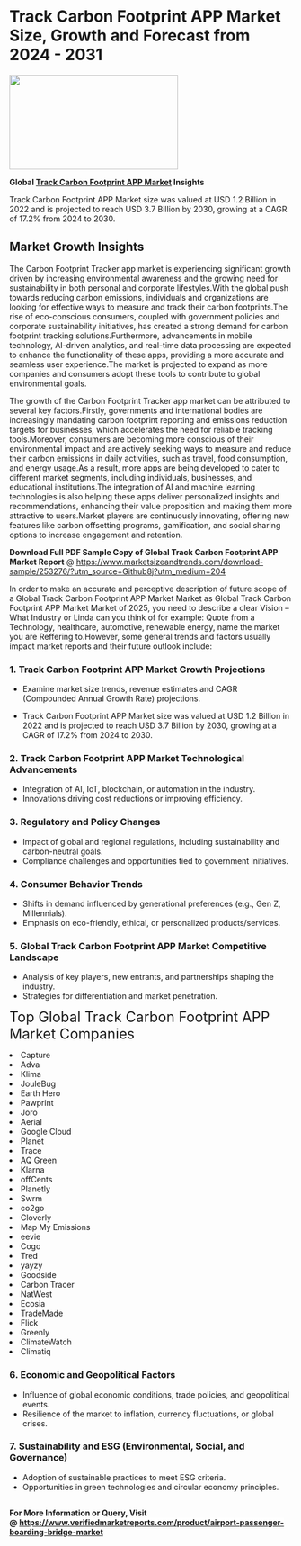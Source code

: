 <H1>Track Carbon Footprint APP Market Size, Growth and Forecast from 2024 - 2031</H1><img class="aligncenter size-medium wp-image-584254" src="https://thirdeyenews.in/wp-content/uploads/2024/09/Global-Market-Research-300x168.jpeg" alt="" width="300" height="168" /><p><strong>Global&nbsp;<a href="https://www.marketsizeandtrends.com/download-sample/253276/?utm_source=Github8j?utm_medium=204">Track Carbon Footprint APP Market</a> Insights</strong></p><p>Track Carbon Footprint APP Market size was valued at USD 1.2 Billion in 2022 and is projected to reach USD 3.7 Billion by 2030, growing at a CAGR of 17.2% from 2024 to 2030.</p><p><h2>Market Growth Insights</h2> <p>The Carbon Footprint Tracker app market is experiencing significant growth driven by increasing environmental awareness and the growing need for sustainability in both personal and corporate lifestyles.With the global push towards reducing carbon emissions, individuals and organizations are looking for effective ways to measure and track their carbon footprints.The rise of eco-conscious consumers, coupled with government policies and corporate sustainability initiatives, has created a strong demand for carbon footprint tracking solutions.Furthermore, advancements in mobile technology, AI-driven analytics, and real-time data processing are expected to enhance the functionality of these apps, providing a more accurate and seamless user experience.The market is projected to expand as more companies and consumers adopt these tools to contribute to global environmental goals.</p> <p>The growth of the Carbon Footprint Tracker app market can be attributed to several key factors.Firstly, governments and international bodies are increasingly mandating carbon footprint reporting and emissions reduction targets for businesses, which accelerates the need for reliable tracking tools.Moreover, consumers are becoming more conscious of their environmental impact and are actively seeking ways to measure and reduce their carbon emissions in daily activities, such as travel, food consumption, and energy usage.As a result, more apps are being developed to cater to different market segments, including individuals, businesses, and educational institutions.The integration of AI and machine learning technologies is also helping these apps deliver personalized insights and recommendations, enhancing their value proposition and making them more attractive to users.Market players are continuously innovating, offering new features like carbon offsetting programs, gamification, and social sharing options to increase engagement and retention.<p><span class=""><strong>Download Full PDF Sample Copy of Global Track Carbon Footprint APP Market Report</strong> @ <a href="https://www.marketsizeandtrends.com/download-sample/253276/?utm_source=Github8j?utm_medium=204" target="_blank">https://www.marketsizeandtrends.com/download-sample/253276/?utm_source=Github8j?utm_medium=204</a></span></p><p>In order to make an accurate and perceptive description of future scope of a Global&nbsp;Track Carbon Footprint APP Market Market as Global&nbsp;Track Carbon Footprint APP Market Market of 2025, you need to describe a clear Vision &ndash; What Industry or Linda can you think of for example: Quote from a Technology, healthcare, automotive, renewable energy, name the market you are Reffering to.However, some general trends and factors usually impact market reports and their future outlook include:</p><h3>1.&nbsp;<strong>Track Carbon Footprint APP Market Growth Projections</strong></h3><ul><li>Examine market size trends, revenue estimates and CAGR (Compounded Annual Growth Rate) projections.</li><li><p>Track Carbon Footprint APP Market size was valued at USD 1.2 Billion in 2022 and is projected to reach USD 3.7 Billion by 2030, growing at a CAGR of 17.2% from 2024 to 2030.</p></li></ul><h3>2.&nbsp;<strong>Track Carbon Footprint APP Market Technological Advancements</strong></h3><ul><li>Integration of AI, IoT, blockchain, or automation in the industry.</li><li>Innovations driving cost reductions or improving efficiency.</li></ul><h3>3.&nbsp;<strong>Regulatory and Policy Changes</strong></h3><ul><li>Impact of global and regional regulations, including sustainability and carbon-neutral goals.</li><li>Compliance challenges and opportunities tied to government initiatives.</li></ul><h3>4.&nbsp;<strong>Consumer Behavior Trends</strong></h3><ul><li>Shifts in demand influenced by generational preferences (e.g., Gen Z, Millennials).</li><li>Emphasis on eco-friendly, ethical, or personalized products/services.</li></ul><h3>5.&nbsp;<strong>Global Track Carbon Footprint APP Market Competitive Landscape</strong></h3><ul><li>Analysis of key players, new entrants, and partnerships shaping the industry.</li><li>Strategies for differentiation and market penetration.</li></ul><p data-pm-slice="1 1 []"><span style="color: inherit; font-family: inherit; font-size: 25px;">Top Global Track Carbon Footprint APP Market Companies</span></p><div class="" data-test-id=""><p><li>Capture</li><li> Adva</li><li> Klima</li><li> JouleBug</li><li> Earth Hero</li><li> Pawprint</li><li> Joro</li><li> Aerial</li><li> Google Cloud</li><li> Planet</li><li> Trace</li><li> AQ Green</li><li> Klarna</li><li> offCents</li><li> Planetly</li><li> Swrm</li><li> co2go</li><li> Cloverly</li><li> Map My Emissions</li><li> eevie</li><li> Cogo</li><li> Tred</li><li> yayzy</li><li> Goodside</li><li> Carbon Tracer</li><li> NatWest</li><li> Ecosia</li><li> TradeMade</li><li> Flick</li><li> Greenly</li><li> ClimateWatch</li><li> Climatiq</li></p></div><h3>6.&nbsp;<strong>Economic and Geopolitical Factors</strong></h3><ul><li>Influence of global economic conditions, trade policies, and geopolitical events.</li><li>Resilience of the market to inflation, currency fluctuations, or global crises.</li></ul><h3>7.&nbsp;<strong>Sustainability and ESG (Environmental, Social, and Governance)</strong></h3><ul><li>Adoption of sustainable practices to meet ESG criteria.</li><li>Opportunities in green technologies and circular economy principles.</li></ul><h2><strong style="font-size: 14px;">For More Information or Query, Visit @&nbsp;</strong><a style="background-color: #ffffff; font-size: 14px;" href="https://www.marketsizeandtrends.com/report/track-carbon-footprint-app-market/" target="_blank">https://www.verifiedmarketreports.com/product/airport-passenger-boarding-bridge-market</a></h2>